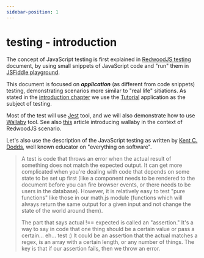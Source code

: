 ```yaml
---
sidebar-position: 1
---
```


# testing - introduction

The concept of JavaScript testing is first explained in [RedwoodJS testing](https://redwoodjs.com/docs/testing) document, by using small snippets of JavaScript code and "run" them in [JSFiddle playground](https://jsfiddle.net/).

This document is focused on **_application_** (as different from code snippets) testing, demonstrating scenarios more similar to "real life" sitiations. As stated in the [introduction chapter](docs/introduction.md) we use the [Tutorial](https://redwoodjs.com/docs/introduction) application as the subject of testing.

Most of the test will use [Jest](https://jestjs.io/) tool, and we will also demonstrate how to use [Wallaby](https://wallabyjs.com/) tool. See also [this](https://rw-community.org/tools/wallaby) article introducing wallaby in the context of RedwoodJS scenario.

Let's also use the description of the JavaScript testing as written by [Kent C. Dodds](https://kentcdodds.com/), well known educator on "everything on software".

> A test is code that throws an error when the actual result of something does not match the expected output. It can get more complicated when you're dealing with code that depends on some state to be set up first (like a component needs to be rendered to the document before you can fire browser events, or there needs to be users in the database). However, it is relatively easy to test "pure functions" like those in our math.js module (functions which will always return the same output for a given input and not change the state of the world around them).
>
>The part that says actual !== expected is called an "assertion." It's a way to say in code that one thing should be a certain value or pass a certain... eh... test :) It could be an assertion that the actual matches a regex, is an array with a certain length, or any number of things. The key is that if our assertion fails, then we throw an error.
